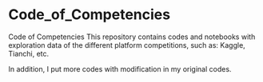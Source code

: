 # Code_of_Competencies

Code of Competencies  This repository contains codes and notebooks with exploration data of the different platform competitions, such as: Kaggle, Tianchi, etc.

In addition, I put more codes with modification in my original codes.
